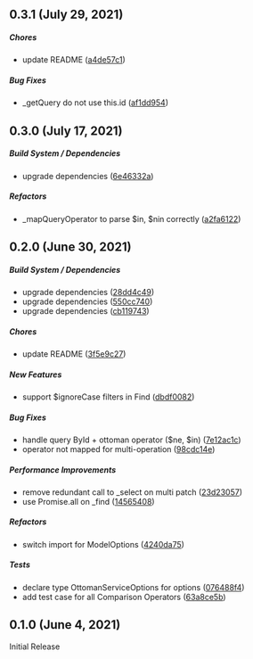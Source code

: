 ##  0.3.1 (July 29, 2021)

##### Chores

*  update README ([a4de57c1](https://github.com/bwgjoseph/feathers-ottoman/commit/a4de57c1b030eee042093fe5ed64f8e9fae26871))

##### Bug Fixes

*  _getQuery do not use this.id ([af1dd954](https://github.com/bwgjoseph/feathers-ottoman/commit/af1dd954b49bd99e6f87d0b0776fce7026d39766))

##  0.3.0 (July 17, 2021)

##### Build System / Dependencies

*  upgrade dependencies ([6e46332a](https://github.com/bwgjoseph/feathers-ottoman/commit/6e46332ab6e9b6390feef7f81bad2482a9df6013))

##### Refactors

*  _mapQueryOperator to parse $in, $nin correctly ([a2fa6122](https://github.com/bwgjoseph/feathers-ottoman/commit/a2fa61222f3f498c61b619fb92554536b91dba68))

##  0.2.0 (June 30, 2021)

##### Build System / Dependencies

*  upgrade dependencies ([28dd4c49](https://github.com/bwgjoseph/feathers-ottoman/commit/28dd4c4968dadfc067fc292e9cde57a665f9f119))
*  upgrade dependencies ([550cc740](https://github.com/bwgjoseph/feathers-ottoman/commit/550cc74076fa608b4f6050459a17261b3aafab7c))
*  upgrade dependencies ([cb119743](https://github.com/bwgjoseph/feathers-ottoman/commit/cb1197437f72896c5bbb6cd207e65d0cb93f155e))

##### Chores

*  update README ([3f5e9c27](https://github.com/bwgjoseph/feathers-ottoman/commit/3f5e9c279ae3397138adfc8db8ec000d55ee9fe2))

##### New Features

*  support $ignoreCase filters in Find ([dbdf0082](https://github.com/bwgjoseph/feathers-ottoman/commit/dbdf008282e45dde5eab6dd642fed2c0142076c1))

##### Bug Fixes

*  handle query ById + ottoman operator ($ne, $in) ([7e12ac1c](https://github.com/bwgjoseph/feathers-ottoman/commit/7e12ac1c4117ae0321eafb713995735ecc13e835))
*  operator not mapped for multi-operation ([98cdc14e](https://github.com/bwgjoseph/feathers-ottoman/commit/98cdc14e662a49564a0b0092fdc825ac45d63af4))

##### Performance Improvements

*  remove redundant call to _select on multi patch ([23d23057](https://github.com/bwgjoseph/feathers-ottoman/commit/23d23057fae2ebe445d361e762f1694fe2a8186f))
*  use Promise.all on _find ([14565408](https://github.com/bwgjoseph/feathers-ottoman/commit/14565408169d4bd8b24249113198908713093980))

##### Refactors

*  switch import for ModelOptions ([4240da75](https://github.com/bwgjoseph/feathers-ottoman/commit/4240da758fa273aa3b91bb5fbf8c6098ee6485c2))

##### Tests

*  declare type OttomanServiceOptions for options ([076488f4](https://github.com/bwgjoseph/feathers-ottoman/commit/076488f456a004d8c0e6360a7c16e0ecad9d75eb))
*  add test case for all Comparison Operators ([63a8ce5b](https://github.com/bwgjoseph/feathers-ottoman/commit/63a8ce5b38b22b211243142072a9a4532cc50b97))

##  0.1.0 (June 4, 2021)

Initial Release